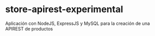# store-apirest-experimental
 Aplicación con NodeJS, ExpressJS y MySQL para la creación de una APIREST de productos
